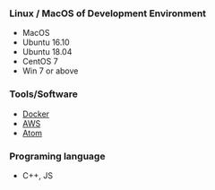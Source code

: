 ### Linux / MacOS of Development Environment
   - MacOS
   - Ubuntu 16.10
   - Ubuntu 18.04
   - CentOS 7
   - Win 7 or above


### Tools/Software

   - [Docker](https://www.docker.com/)
   - [AWS](https://aws.amazon.com/)
   - [Atom](https://atom.io/)
     
### Programing language
   - C++, JS
